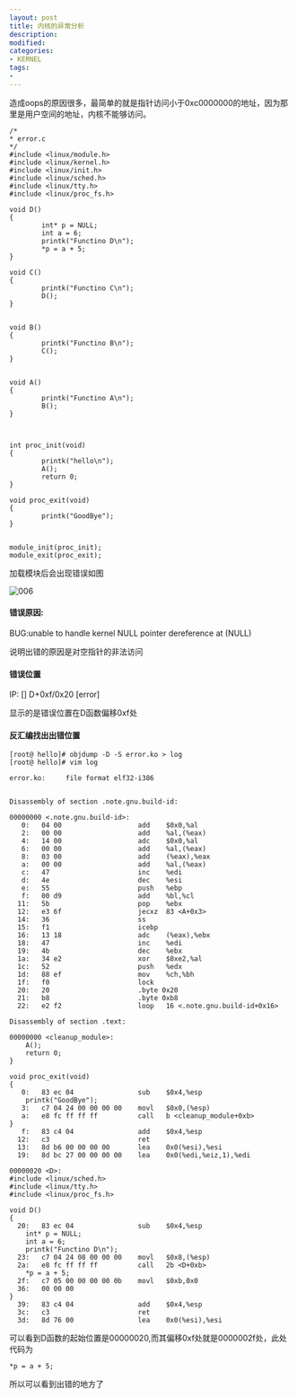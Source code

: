 ```yaml
---
layout: post
title: 内核的异常分析
description:  
modified: 
categories: 
- KERNEL
tags:
- 
---
```



造成oops的原因很多，最简单的就是指针访问小于0xc0000000的地址，因为那里是用户空间的地址，内核不能够访问。

	/*
	* error.c
	*/
	#include <linux/module.h>
	#include <linux/kernel.h>
	#include <linux/init.h>
	#include <linux/sched.h>
	#include <linux/tty.h>
	#include <linux/proc_fs.h>
	
	void D()
	{
	        int* p = NULL;
	        int a = 6;
	        printk("Functino D\n");
	        *p = a + 5;
	}
	
	void C()
	{
	        printk("Functino C\n");
	        D();
	}
	
	
	void B()
	{
	        printk("Functino B\n");
	        C();
	}
	
	
	void A()
	{
	        printk("Functino A\n");
	        B();
	}
	
	
	
	int proc_init(void)
	{
	        printk("hello\n");
	        A();
	        return 0;
	}
	
	void proc_exit(void)
	{
	        printk("GoodBye");
	}
	
	
	module_init(proc_init);
	module_exit(proc_exit);
	
	

加载模块后会出现错误如图

![006]({{site.img_url}}/2014/08/006.png)

#### 错误原因:

BUG:unable to handle kernel NULL pointer dereference at (NULL)

说明出错的原因是对空指针的非法访问

#### 错误位置

IP: [<f912702f>] D+0xf/0x20 [error]

显示的是错误位置在D函数偏移0xf处


#### 反汇编找出出错位置

	[root@ hello]# objdump -D -S error.ko > log
	[root@ hello]# vim log

	error.ko:     file format elf32-i386
	
	
	Disassembly of section .note.gnu.build-id:
	
	00000000 <.note.gnu.build-id>:
	   0:	04 00                	add    $0x0,%al
	   2:	00 00                	add    %al,(%eax)
	   4:	14 00                	adc    $0x0,%al
	   6:	00 00                	add    %al,(%eax)
	   8:	03 00                	add    (%eax),%eax
	   a:	00 00                	add    %al,(%eax)
	   c:	47                   	inc    %edi
	   d:	4e                   	dec    %esi
	   e:	55                   	push   %ebp
	   f:	00 d9                	add    %bl,%cl
	  11:	5b                   	pop    %ebx
	  12:	e3 6f                	jecxz  83 <A+0x3>
	  14:	36                   	ss
	  15:	f1                   	icebp  
	  16:	13 18                	adc    (%eax),%ebx
	  18:	47                   	inc    %edi
	  19:	4b                   	dec    %ebx
	  1a:	34 e2                	xor    $0xe2,%al
	  1c:	52                   	push   %edx
	  1d:	88 ef                	mov    %ch,%bh
	  1f:	f0                   	lock
	  20:	20                   	.byte 0x20
	  21:	b8                   	.byte 0xb8
	  22:	e2 f2                	loop   16 <.note.gnu.build-id+0x16>
	
	Disassembly of section .text:
	
	00000000 <cleanup_module>:
		A();
		return 0;
	}
	
	void proc_exit(void)
	{
	   0:	83 ec 04             	sub    $0x4,%esp
		printk("GoodBye");
	   3:	c7 04 24 00 00 00 00 	movl   $0x0,(%esp)
	   a:	e8 fc ff ff ff       	call   b <cleanup_module+0xb>
	}
	   f:	83 c4 04             	add    $0x4,%esp
	  12:	c3                   	ret    
	  13:	8d b6 00 00 00 00    	lea    0x0(%esi),%esi
	  19:	8d bc 27 00 00 00 00 	lea    0x0(%edi,%eiz,1),%edi
	
	00000020 <D>:
	#include <linux/sched.h>
	#include <linux/tty.h>
	#include <linux/proc_fs.h>
	
	void D()
	{
	  20:	83 ec 04             	sub    $0x4,%esp
		int* p = NULL;
		int a = 6;
		printk("Functino D\n");
	  23:	c7 04 24 08 00 00 00 	movl   $0x8,(%esp)
	  2a:	e8 fc ff ff ff       	call   2b <D+0xb>
		*p = a + 5;
	  2f:	c7 05 00 00 00 00 0b 	movl   $0xb,0x0
	  36:	00 00 00 
	}
	  39:	83 c4 04             	add    $0x4,%esp
	  3c:	c3                   	ret    
	  3d:	8d 76 00             	lea    0x0(%esi),%esi

可以看到D函数的起始位置是00000020,而其偏移0xf处就是0000002f处，此处代码为

	*p = a + 5;

所以可以看到出错的地方了

